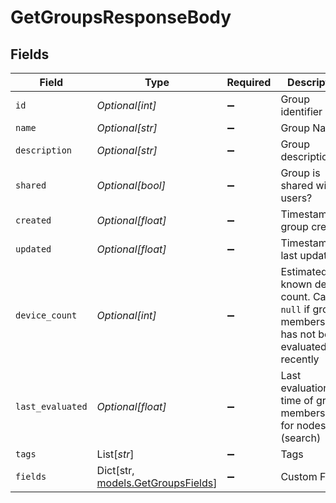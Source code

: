 # GetGroupsResponseBody


## Fields

| Field                                                                                                 | Type                                                                                                  | Required                                                                                              | Description                                                                                           |
| ----------------------------------------------------------------------------------------------------- | ----------------------------------------------------------------------------------------------------- | ----------------------------------------------------------------------------------------------------- | ----------------------------------------------------------------------------------------------------- |
| `id`                                                                                                  | *Optional[int]*                                                                                       | :heavy_minus_sign:                                                                                    | Group identifier                                                                                      |
| `name`                                                                                                | *Optional[str]*                                                                                       | :heavy_minus_sign:                                                                                    | Group Name                                                                                            |
| `description`                                                                                         | *Optional[str]*                                                                                       | :heavy_minus_sign:                                                                                    | Group description                                                                                     |
| `shared`                                                                                              | *Optional[bool]*                                                                                      | :heavy_minus_sign:                                                                                    | Group is shared with all users?                                                                       |
| `created`                                                                                             | *Optional[float]*                                                                                     | :heavy_minus_sign:                                                                                    | Timestamp of group creation                                                                           |
| `updated`                                                                                             | *Optional[float]*                                                                                     | :heavy_minus_sign:                                                                                    | Timestamp last update                                                                                 |
| `device_count`                                                                                        | *Optional[int]*                                                                                       | :heavy_minus_sign:                                                                                    | Estimated/Last known device count.  Can be `null` if group membership has not been evaluated recently |
| `last_evaluated`                                                                                      | *Optional[float]*                                                                                     | :heavy_minus_sign:                                                                                    | Last evaluation time of group membership for nodes (search)                                           |
| `tags`                                                                                                | List[*str*]                                                                                           | :heavy_minus_sign:                                                                                    | Tags                                                                                                  |
| `fields`                                                                                              | Dict[str, [models.GetGroupsFields](../models/getgroupsfields.md)]                                     | :heavy_minus_sign:                                                                                    | Custom Fields                                                                                         |